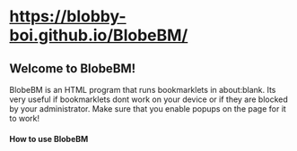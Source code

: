 # https://blobby-boi.github.io/BlobeBM/
## Welcome to BlobeBM!
BlobeBM is an HTML program that runs bookmarklets in about:blank. Its very useful if bookmarklets dont work on your device or if they are blocked by your administrator. Make sure that you enable popups on the page for it to work!
#### How to use BlobeBM
